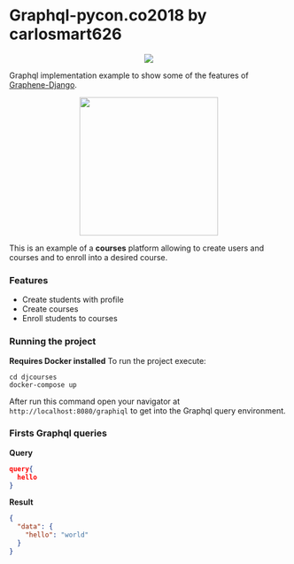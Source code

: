 # Graphql-pycon.co2018  by carlosmart626

<p align="center">
  <img src="https://s3.amazonaws.com/carlosmart.co/pycon-logo.png">
</p>

Graphql implementation example to show some of the features of [Graphene-Django](http://graphene-python.org).

<p align="center">
  <img width="250" src="https://s3.amazonaws.com/carlosmart.co/graphene-logo.png">
</p>

This is an example of a **courses** platform allowing to create users and courses and to enroll into a desired course.

### Features
- Create students with profile
- Create courses
- Enroll students to courses

### Running the project
**Requires Docker installed**
To run the project execute: 

```
cd djcourses
docker-compose up
```

After run this command open your navigator at `http://localhost:8080/graphiql` to get into the Graphql query environment.

### Firsts Graphql queries

**Query**
``` json
query{
  hello
}
```

**Result**
``` json
{
  "data": {
    "hello": "world"
  }
}
```
